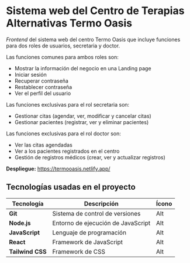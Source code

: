 # Sistema web del Centro de Terapias Alternativas Termo Oasis 

_Frontend_ del sistema web del centro Termo Oasis que incluye funciones para dos roles de usuarios, secretaria y doctor.

Las funciones comunes para ambos roles son:
- Mostrar la información del negocio en una Landing page
- Iniciar sesión
- Recuperar contraseña
- Restablecer contraseña
- Ver el perfil del usuario

Las funciones exclusivas para el rol secretaria son: 
- Gestionar citas (agendar, ver, modificar y cancelar citas)
- Gestionar pacientes (registrar, ver y eliminar pacientes)

Las funciones exclusivas para el rol doctor son: 
- Ver las citas agendadas
- Ver a los pacientes registrados en el centro
- Gestión de registros médicos (crear, ver y actualizar registros)

**Despliegue:** https://termooasis.netlify.app/

## Tecnologías usadas en el proyecto 

| Tecnología       | Descripción                        | Ícono |
|------------------|------------------------------------|-------|
| **Git**          | Sistema de control de versiones    | Alt   |
| **Node.js**      | Entorno de ejecución de JavaScript | Alt   |
| **JavaScript**   | Lenguaje de programación           | Alt   |
| **React**        | Framework de JavaScript            | Alt   |
| **Tailwind CSS** | Framework de CSS                   | Alt   |

